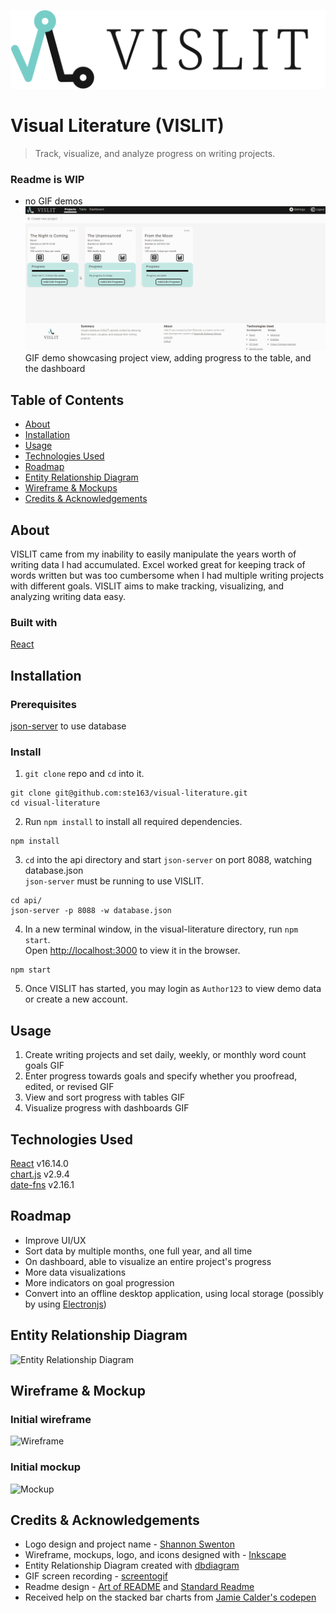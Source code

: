 ![VISLIT Logo](/readme-assets/readme_logo-title.svg)
# Visual Literature (VISLIT)
>Track, visualize, and analyze progress on writing projects. 
### Readme is WIP
- no GIF demos
![GIFTest](/readme-assets/readme_overview.gif)
GIF demo showcasing project view, adding progress to the table, and the dashboard

## Table of Contents
- [About](#About)
- [Installation](#Installation)
- [Usage](#Usage)
- [Technologies Used](#Technologies-Used)
- [Roadmap](#Roadmap)
- [Entity Relationship Diagram](#Entity-Relationship-Diagram)
- [Wireframe & Mockups](#Wireframe-&-Mockups)
- [Credits & Acknowledgements](#Credits-&-Acknowledgements)

## About
VISLIT came from my inability to easily manipulate the years worth of writing data I had accumulated. Excel worked great for keeping track of words written but was too cumbersome when I had multiple writing projects with different goals. VISLIT aims to make tracking, visualizing, and analyzing writing data easy.

### Built with
[React](https://reactjs.org/)

## Installation

### Prerequisites
[json-server](https://github.com/typicode/json-server) to use database

### Install
1. ```git clone``` repo and ```cd``` into it.
```
git clone git@github.com:ste163/visual-literature.git
cd visual-literature
```

2. Run ```npm install``` to install all required dependencies.
```
npm install
```

3. ```cd``` into the api directory and start ```json-server``` on port 8088, watching database.json<br>
```json-server``` must be running to use VISLIT.
```
cd api/
json-server -p 8088 -w database.json
```

4. In a new terminal window, in the visual-literature directory, run ```npm start```.<br>
Open [http://localhost:3000](http://localhost:3000) to view it in the browser.
```
npm start
```


5. Once VISLIT has started, you may login as ```Author123``` to view demo data or create a new account.

## Usage
1. Create writing projects and set daily, weekly, or monthly word count goals
GIF
2. Enter progress towards goals and specify whether you proofread, edited, or revised
GIF
3. View and sort progress with tables
GIF
4. Visualize progress with dashboards
GIF

## Technologies Used
[React](https://reactjs.org/) v16.14.0 <br>
[chart.js](https://www.chartjs.org/) v2.9.4 <br>
[date-fns](https://date-fns.org/) v2.16.1 <br>

## Roadmap
- Improve UI/UX
- Sort data by multiple months, one full year, and all time
- On dashboard, able to visualize an entire project's progress
- More data visualizations
- More indicators on goal progression
- Convert into an offline desktop application, using local storage (possibly by using [Electronjs](https://www.electronjs.org/))

## Entity Relationship Diagram
![Entity Relationship Diagram](/readme-assets/readme_ERD.png)

## Wireframe & Mockup
### Initial wireframe
![Wireframe](/readme-assets/readme_wireframe.png) <br>
### Initial mockup
![Mockup](/readme-assets/readme_mockup.png)

## Credits & Acknowledgements
- Logo design and project name - [Shannon Swenton](https://www.etsy.com/uk/shop/theshanconnection) <br>
- Wireframe, mockups, logo, and icons designed with - [Inkscape](https://inkscape.org/) <br>
- Entity Relationship Diagram created with [dbdiagram](https://dbdiagram.io/) <br>
- GIF screen recording - [screentogif](https://www.screentogif.com/) <br>
- Readme design - [Art of README](https://github.com/noffle/art-of-readme#readme) and [Standard Readme](https://github.com/RichardLitt/standard-readme) <br>
- Received help on the stacked bar charts from [Jamie Calder's codepen](https://codepen.io/jamiecalder/pen/NrROeB?editors=0010) <br>